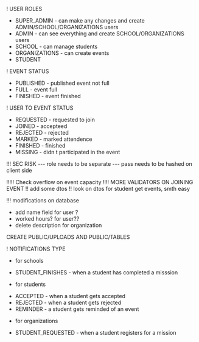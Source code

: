 ! USER ROLES

- SUPER_ADMIN - can make any changes and create ADMIN/SCHOOL/ORGANIZATIONS users
- ADMIN - can see everything and create SCHOOL/ORGANIZATIONS users
- SCHOOL - can manage students
- ORGANIZATIONS - can create events
- STUDENT

! EVENT STATUS

- PUBLISHED - published event not full
- FULL - event full
- FINISHED - event finished

! USER TO EVENT STATUS

- REQUESTED - requested to join
- JOINED - accepteed
- REJECTED - rejected
- MARKED - marked attendence
- FINISHED - finished
- MISSING - didn t participated in the event

!!! SEC RISK
--- role needs to be separate
--- pass needs to be hashed on client side

!!!!! Check overflow on event capacity
!!!! MORE VALIDATORS ON JOINING EVENT
!! add some dtos
!! look on dtos for student get events, smth easy

!!! modifications on database

- add name field for user ?
- worked hours? for user??
- delete description for organization

CREATE PUBLIC/UPLOADS AND PUBLIC/TABLES

! NOTIFICATIONS TYPE

- for schools

* STUDENT_FINISHES - when a student has completed a misssion

- for students

* ACCEPTED - when a student gets accepted
* REJECTED - when a student gets rejected
* REMINDER - a student gets reminded of an event

- for organizations

* STUDENT_REQUESTED - when a student registers for a mission
